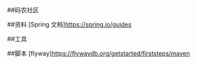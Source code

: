 ##码农社区

##资料
[Spring 文档]https://spring.io/guides

##工具

##脚本
[flyway]https://flywaydb.org/getstarted/firststeps/maven
